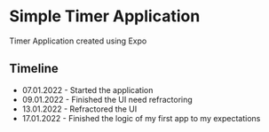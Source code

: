 # Simple Timer Application

Timer Application created using Expo

## Timeline

-   07.01.2022 - Started the application
-   09.01.2022 - Finished the UI need refractoring
-   13.01.2022 - Refractored the UI
-   17.01.2022 - Finished the logic of my first app to my expectations 
